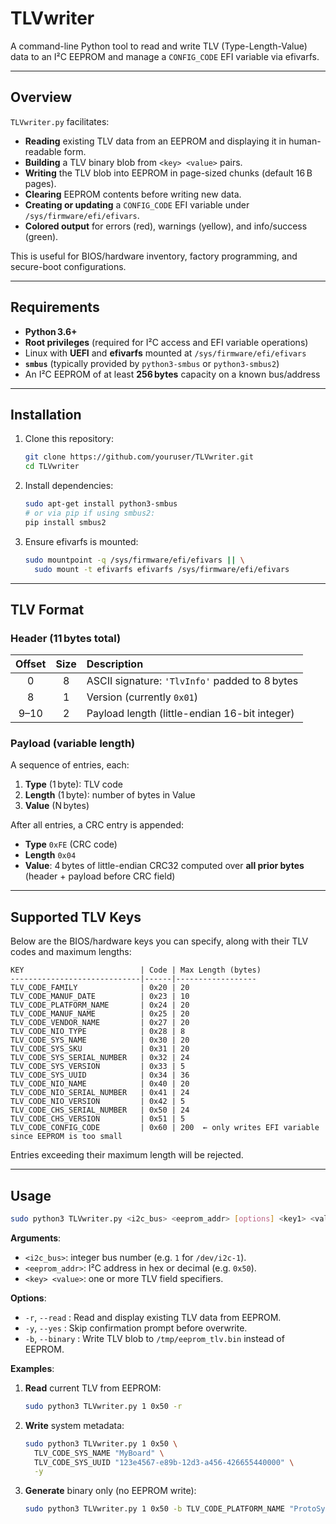 # TLVwriter

A command-line Python tool to read and write TLV (Type-Length-Value) data to an I²C EEPROM and manage a `CONFIG_CODE` EFI variable via efivarfs.

---

## Overview

`TLVwriter.py` facilitates:

* **Reading** existing TLV data from an EEPROM and displaying it in human-readable form.
* **Building** a TLV binary blob from `<key> <value>` pairs.
* **Writing** the TLV blob into EEPROM in page-sized chunks (default 16 B pages).
* **Clearing** EEPROM contents before writing new data.
* **Creating or updating** a `CONFIG_CODE` EFI variable under `/sys/firmware/efi/efivars`.
* **Colored output** for errors (red), warnings (yellow), and info/success (green).

This is useful for BIOS/hardware inventory, factory programming, and secure-boot configurations.

---

## Requirements

* **Python 3.6+**
* **Root privileges** (required for I²C access and EFI variable operations)
* Linux with **UEFI** and **efivarfs** mounted at `/sys/firmware/efi/efivars`
* **`smbus`** (typically provided by `python3-smbus` or `python3-smbus2`)
* An I²C EEPROM of at least **256 bytes** capacity on a known bus/address

---

## Installation

1. Clone this repository:

   ```bash
   git clone https://github.com/youruser/TLVwriter.git
   cd TLVwriter
   ```

2. Install dependencies:

   ```bash
   sudo apt-get install python3-smbus
   # or via pip if using smbus2:
   pip install smbus2
   ```

3. Ensure efivarfs is mounted:

   ```bash
   sudo mountpoint -q /sys/firmware/efi/efivars || \
     sudo mount -t efivarfs efivarfs /sys/firmware/efi/efivars
   ```

---

## TLV Format

### Header (11 bytes total)

| Offset | Size | Description                                    |
| :----: | :--: | :--------------------------------------------- |
|    0   |   8  | ASCII signature: `'TlvInfo'` padded to 8 bytes |
|    8   |   1  | Version (currently `0x01`)                     |
|  9–10  |   2  | Payload length (little-endian 16-bit integer)  |

### Payload (variable length)

A sequence of entries, each:

1. **Type** (1 byte): TLV code
2. **Length** (1 byte): number of bytes in Value
3. **Value** (N bytes)

After all entries, a CRC entry is appended:

* **Type** `0xFE` (CRC code)
* **Length** `0x04`
* **Value**: 4 bytes of little-endian CRC32 computed over **all prior bytes** (header + payload before CRC field)

---

## Supported TLV Keys

Below are the BIOS/hardware keys you can specify, along with their TLV codes and maximum lengths:

```text
KEY                          | Code | Max Length (bytes)
-----------------------------|------|------------------
TLV_CODE_FAMILY              | 0x20 | 20
TLV_CODE_MANUF_DATE          | 0x23 | 10
TLV_CODE_PLATFORM_NAME       | 0x24 | 20
TLV_CODE_MANUF_NAME          | 0x25 | 20
TLV_CODE_VENDOR_NAME         | 0x27 | 20
TLV_CODE_NIO_TYPE            | 0x28 | 8
TLV_CODE_SYS_NAME            | 0x30 | 20
TLV_CODE_SYS_SKU             | 0x31 | 20
TLV_CODE_SYS_SERIAL_NUMBER   | 0x32 | 24
TLV_CODE_SYS_VERSION         | 0x33 | 5
TLV_CODE_SYS_UUID            | 0x34 | 36
TLV_CODE_NIO_NAME            | 0x40 | 20
TLV_CODE_NIO_SERIAL_NUMBER   | 0x41 | 24
TLV_CODE_NIO_VERSION         | 0x42 | 5
TLV_CODE_CHS_SERIAL_NUMBER   | 0x50 | 24
TLV_CODE_CHS_VERSION         | 0x51 | 5
TLV_CODE_CONFIG_CODE         | 0x60 | 200  ← only writes EFI variable since EEPROM is too small
```

Entries exceeding their maximum length will be rejected.

---

## Usage

```bash
sudo python3 TLVwriter.py <i2c_bus> <eeprom_addr> [options] <key1> <val1> [<key2> <val2> ...]
```

**Arguments**:

* `<i2c_bus>`: integer bus number (e.g. `1` for `/dev/i2c-1`).
* `<eeprom_addr>`: I²C address in hex or decimal (e.g. `0x50`).
* `<key> <value>`: one or more TLV field specifiers.

**Options**:

* `-r`, `--read`    : Read and display existing TLV data from EEPROM.
* `-y`, `--yes`     : Skip confirmation prompt before overwrite.
* `-b`, `--binary`  : Write TLV blob to `/tmp/eeprom_tlv.bin` instead of EEPROM.

**Examples**:

1. **Read** current TLV from EEPROM:

   ```bash
   sudo python3 TLVwriter.py 1 0x50 -r
   ```

2. **Write** system metadata:

   ```bash
   sudo python3 TLVwriter.py 1 0x50 \
     TLV_CODE_SYS_NAME "MyBoard" \
     TLV_CODE_SYS_UUID "123e4567-e89b-12d3-a456-426655440000" \
     -y
   ```

3. **Generate** binary only (no EEPROM write):

   ```bash
   sudo python3 TLVwriter.py 1 0x50 -b TLV_CODE_PLATFORM_NAME "ProtoSys" -y
   ```
